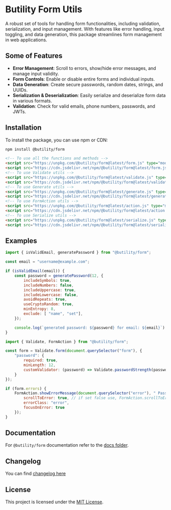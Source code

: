 # Butility Form Utils

A robust set of tools for handling form functionalities, including validation, serialization, and input management. With features like error handling, input toggling, and data generation, this package streamlines form management in web applications.

## Some of Features

- **Error Management**: Scroll to errors, show/hide error messages, and manage input validity.
- **Form Controls**: Enable or disable entire forms and individual inputs.
- **Data Generation**: Create secure passwords, random dates, strings, and UUIDs.
- **Serialization & Deserialization**: Easily serialize and deserialize form data in various formats.
- **Validation**: Check for valid emails, phone numbers, passwords, and JWTs.

## Installation

To install the package, you can use npm or CDN:

```sh
npm install @butility/form
```

```html
<!-- To use all the functions and methods -->
<script src="https://unpkg.com/@butility/form@latest/form.js" type="module"></script>
<script src="https://cdn.jsdelivr.net/npm/@butility/form@latest/form.js" type="module"></script>
<!-- To use Validate utils -->
<script src="https://unpkg.com/@butility/form@latest/validate.js" type="module"></script>
<script src="https://cdn.jsdelivr.net/npm/@butility/form@latest/validate.js" type="module"></script>
<!-- To use Generate utils -->
<script src="https://unpkg.com/@butility/form@latest/generate.js" type="module"></script>
<script src="https://cdn.jsdelivr.net/npm/@butility/form@latest/generate.js" type="module"></script>
<!-- To use FormAction utils -->
<script src="https://unpkg.com/@butility/form@latest/action.js" type="module"></script>
<script src="https://cdn.jsdelivr.net/npm/@butility/form@latest/action.js" type="module"></script>
<!-- To use Serialize utils -->
<script src="https://unpkg.com/@butility/form@latest/serialize.js" type="module"></script>
<script src="https://cdn.jsdelivr.net/npm/@butility/form@latest/serialize.js" type="module"></script>
```
## Examples

```javascript
import { isValidEmail, generatePassword } from "@butility/form";

const email = "username@example.com";

if (isValidEmail(email)) {
    const password = generatePassword(12, {
        includeSymbols: true,
        includeNumbers: false,
        includeUppercase: true,
        includeLowercase: false,
        avoidRepeats: true,
        useCryptoRandom: true,
        minEntropy: 8,
        exclude: [ "name", "set"],
    }); 

    console.log(`generated password: ${password} for email: ${email}`)
}
```

```javascript
import { Validate, FormAction } from "@butility/form";

const form = Validate.form(document.querySelector("form"), { 
    "password": { 
        required: true, 
        minLength: 12, 
        customValidator: (password) => Validate.passwordStrength(password), 
    } 
});

if (form.errors) {
    FormAction.showErrorMessage(document.querySelector("error"), " Password is incorrect", {
        scrollToError: true, // if set false use, FormAction.scrollToError(document.querySelector("form"), "error");
        errorClass: "error",
        focusOnError: true
    });
}
```

## Documentation

For `@butility/form` documentation refer to the [docs folder](https://github.com/butility/form/tree/main/docs).

## Changelog

You can find [changelog here](https://github.com/butility/form/tree/main/docs/changelog.md)

## License

This project is licensed under the [MIT License](LICENSE.md).
